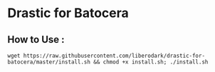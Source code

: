 # Drastic for Batocera

## How to Use :

```
wget https://raw.githubusercontent.com/liberodark/drastic-for-batocera/master/install.sh && chmod +x install.sh; ./install.sh
```

